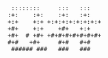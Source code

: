 <div style="text-align: center;">
    <pre style="display: inline-block;padding: 30px;padding-bottom: 14px">
  ::::::::     :::   :::   
 :+:    :+:    :+:   :+:   
 +:+    +:+ +:+:+:+:+:+:+:+
 +#+    +:+    +#+   +:+   
 +#+  # +#+ +#+#+#+#+#+#+#+
 #+#   +#+     #+#   #+#   
  ###### ###   ###   ###   
   </pre>
</div>